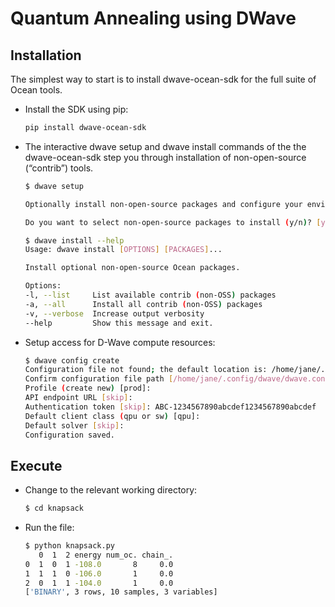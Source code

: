 # Quantum Annealing using DWave

## Installation

The simplest way to start is to install dwave-ocean-sdk for the full suite of Ocean tools.

* Install the SDK using pip:

    ```bash
    pip install dwave-ocean-sdk
    ```

* The interactive dwave setup and dwave install commands of the the dwave-ocean-sdk step you through installation of non-open-source (“contrib”) tools.

    ```bash
    $ dwave setup

    Optionally install non-open-source packages and configure your environment.

    Do you want to select non-open-source packages to install (y/n)? [y]: n

    $ dwave install --help
    Usage: dwave install [OPTIONS] [PACKAGES]...

    Install optional non-open-source Ocean packages.

    Options:
    -l, --list     List available contrib (non-OSS) packages
    -a, --all      Install all contrib (non-OSS) packages
    -v, --verbose  Increase output verbosity
    --help         Show this message and exit.
    ```

* Setup access for D-Wave compute resources:

    ```bash
    $ dwave config create
    Configuration file not found; the default location is: /home/jane/.config/dwave/dwave.conf
    Confirm configuration file path [/home/jane/.config/dwave/dwave.conf]:
    Profile (create new) [prod]:
    API endpoint URL [skip]:
    Authentication token [skip]: ABC-1234567890abcdef1234567890abcdef
    Default client class (qpu or sw) [qpu]:
    Default solver [skip]:
    Configuration saved.
    ```

## Execute

* Change to the relevant working directory:

    ```bash
    $ cd knapsack
    ```

* Run the file:

    ```bash
    $ python knapsack.py
       0  1  2 energy num_oc. chain_.
    0  1  0  1 -108.0       8     0.0
    1  1  1  0 -106.0       1     0.0
    2  0  1  1 -104.0       1     0.0
    ['BINARY', 3 rows, 10 samples, 3 variables]
    ```

